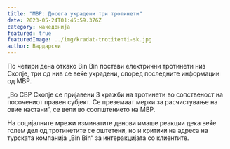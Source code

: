 ```yaml
---
title: "МВР: Досега украдени три тротинети"
date: 2023-05-24T01:45:59.376Z
category: македонија
featured: true
featuredImage: ../img/kradat-trotitenti-sk.jpg
author: Вардарски
---
```

<!--StartFragment-->

По четири дена откако Bin Bin постави електрични тротинети низ Скопје, три од нив се веќе украдени, според последните информации од МВР.

„Во СВР Скопје се пријавени 3 кражби на тротинети во сопственост на посочениот правен субјект. Се преземаат мерки за расчистување на овие настани“, се вели во соопштението на МВР.

На социјалните мрежи изминатите денови имаше реакции дека веќе голем дел од тротинетите се оштетени, но и критики на адреса на турската компанија „Bin Bin“ за интеракцијата со клиентите.

<!--EndFragment-->